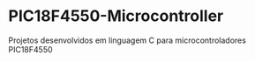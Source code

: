 # PIC18F4550-Microcontroller
Projetos desenvolvidos em linguagem C para microcontroladores PIC18F4550
